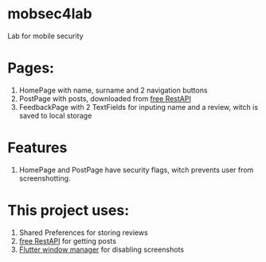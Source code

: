 # mobsec4lab

Lab for mobile security

# Pages:
1. HomePage with name, surname and 2 navigation buttons
2. PostPage with posts, downloaded from [free RestAPI](https://jsonplaceholder.typicode.com/)
3. FeedbackPage with 2 TextFields for inputing name and a review, witch is saved to local storage

# Features
1. HomePage and PostPage have security flags, witch prevents user from screenshotting.

# This project uses:
1. Shared Preferences for storing reviews
2. [free RestAPI](https://jsonplaceholder.typicode.com/) for getting posts
3. [Flutter window manager](https://pub.dev/packages/flutter_windowmanager) for disabling screenshots
